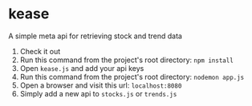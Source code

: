 # kease
A simple meta api for retrieving stock and trend data

1. Check it out 
2. Run this command from the project's root directory: `npm install`
3. Open `kease.js` and add your api keys
4. Run this command from the project's root directory: `nodemon app.js`
5. Open a browser and visit this url: `localhost:8080`
6. Simply add a new api to `stocks.js` or `trends.js`
